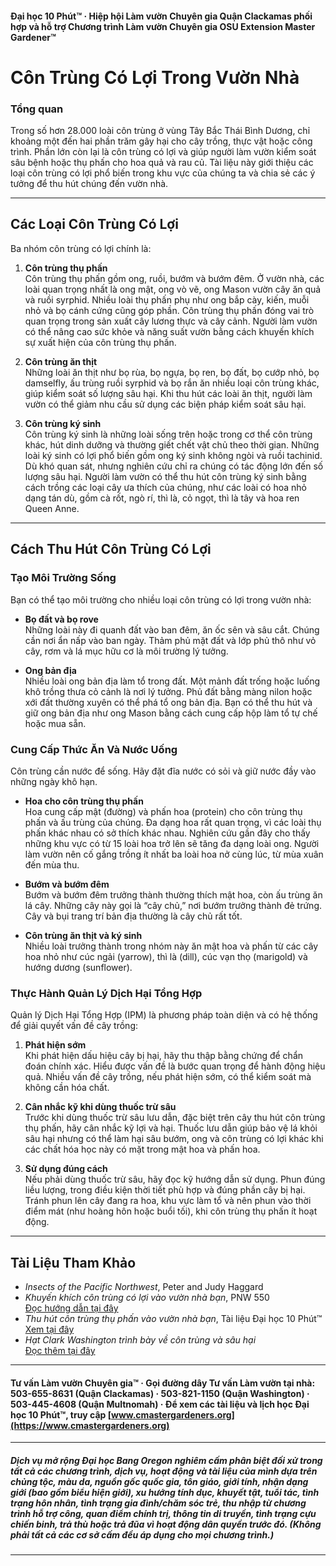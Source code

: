 #### Đại học 10 Phút™ · Hiệp hội Làm vườn Chuyên gia Quận Clackamas phối hợp và hỗ trợ Chương trình Làm vườn Chuyên gia OSU Extension Master Gardener™

# Côn Trùng Có Lợi Trong Vườn Nhà

### Tổng quan

Trong số hơn 28.000 loài côn trùng ở vùng Tây Bắc Thái Bình Dương, chỉ khoảng một đến hai phần trăm gây hại cho cây trồng, thực vật hoặc công trình. Phần lớn còn lại là côn trùng có lợi và giúp người làm vườn kiểm soát sâu bệnh hoặc thụ phấn cho hoa quả và rau củ. Tài liệu này giới thiệu các loại côn trùng có lợi phổ biến trong khu vực của chúng ta và chia sẻ các ý tưởng để thu hút chúng đến vườn nhà.

---

## Các Loại Côn Trùng Có Lợi

Ba nhóm côn trùng có lợi chính là:

1. **Côn trùng thụ phấn**  
   Côn trùng thụ phấn gồm ong, ruồi, bướm và bướm đêm. Ở vườn nhà, các loài quan trọng nhất là ong mật, ong vò vẽ, ong Mason vườn cây ăn quả và ruồi syrphid. Nhiều loài thụ phấn phụ như ong bắp cày, kiến, muỗi nhỏ và bọ cánh cứng cũng góp phần. Côn trùng thụ phấn đóng vai trò quan trọng trong sản xuất cây lương thực và cây cảnh. Người làm vườn có thể nâng cao sức khỏe và năng suất vườn bằng cách khuyến khích sự xuất hiện của côn trùng thụ phấn.

2. **Côn trùng ăn thịt**  
   Những loài ăn thịt như bọ rùa, bọ ngựa, bọ ren, bọ đất, bọ cướp nhỏ, bọ damselfly, ấu trùng ruồi syrphid và bọ rắn ăn nhiều loại côn trùng khác, giúp kiểm soát số lượng sâu hại. Khi thu hút các loài ăn thịt, người làm vườn có thể giảm nhu cầu sử dụng các biện pháp kiểm soát sâu hại.

3. **Côn trùng ký sinh**  
   Côn trùng ký sinh là những loài sống trên hoặc trong cơ thể côn trùng khác, hút dinh dưỡng và thường giết chết vật chủ theo thời gian. Những loài ký sinh có lợi phổ biến gồm ong ký sinh không ngòi và ruồi tachinid. Dù khó quan sát, nhưng nghiên cứu chỉ ra chúng có tác động lớn đến số lượng sâu hại. Người làm vườn có thể thu hút côn trùng ký sinh bằng cách trồng các loại cây ưa thích của chúng, như các loài có hoa nhỏ dạng tán dù, gồm cà rốt, ngò rí, thì là, cỏ ngọt, thì là tây và hoa ren Queen Anne.

---

## Cách Thu Hút Côn Trùng Có Lợi

### Tạo Môi Trường Sống

Bạn có thể tạo môi trường cho nhiều loại côn trùng có lợi trong vườn nhà:

- **Bọ đất và bọ rove**  
  Những loài này đi quanh đất vào ban đêm, ăn ốc sên và sâu cắt. Chúng cần nơi ẩn nấp vào ban ngày. Thảm phủ mặt đất và lớp phủ thô như vỏ cây, rơm và lá mục hữu cơ là môi trường lý tưởng.

- **Ong bản địa**  
  Nhiều loài ong bản địa làm tổ trong đất. Một mảnh đất trống hoặc luống khô trồng thưa cỏ cảnh là nơi lý tưởng. Phủ đất bằng màng nilon hoặc xới đất thường xuyên có thể phá tổ ong bản địa. Bạn có thể thu hút và giữ ong bản địa như ong Mason bằng cách cung cấp hộp làm tổ tự chế hoặc mua sẵn.

### Cung Cấp Thức Ăn Và Nước Uống

Côn trùng cần nước để sống. Hãy đặt đĩa nước có sỏi và giữ nước đầy vào những ngày khô hạn.

- **Hoa cho côn trùng thụ phấn**  
  Hoa cung cấp mật (đường) và phấn hoa (protein) cho côn trùng thụ phấn và ấu trùng của chúng. Đa dạng hoa rất quan trọng, vì các loài thụ phấn khác nhau có sở thích khác nhau. Nghiên cứu gần đây cho thấy những khu vực có từ 15 loài hoa trở lên sẽ tăng đa dạng loài ong. Người làm vườn nên cố gắng trồng ít nhất ba loài hoa nở cùng lúc, từ mùa xuân đến mùa thu.

- **Bướm và bướm đêm**  
  Bướm và bướm đêm trưởng thành thường thích mật hoa, còn ấu trùng ăn lá cây. Những cây này gọi là “cây chủ,” nơi bướm trưởng thành đẻ trứng. Cây và bụi trang trí bản địa thường là cây chủ rất tốt.

- **Côn trùng ăn thịt và ký sinh**  
  Nhiều loài trưởng thành trong nhóm này ăn mật hoa và phấn từ các cây hoa nhỏ như cúc ngải (yarrow), thì là (dill), cúc vạn thọ (marigold) và hướng dương (sunflower).

### Thực Hành Quản Lý Dịch Hại Tổng Hợp

Quản lý Dịch Hại Tổng Hợp (IPM) là phương pháp toàn diện và có hệ thống để giải quyết vấn đề cây trồng:

1. **Phát hiện sớm**  
   Khi phát hiện dấu hiệu cây bị hại, hãy thu thập bằng chứng để chẩn đoán chính xác. Hiểu được vấn đề là bước quan trọng để hành động hiệu quả. Nhiều vấn đề cây trồng, nếu phát hiện sớm, có thể kiểm soát mà không cần hóa chất.

2. **Cân nhắc kỹ khi dùng thuốc trừ sâu**  
   Trước khi dùng thuốc trừ sâu lưu dẫn, đặc biệt trên cây thu hút côn trùng thụ phấn, hãy cân nhắc kỹ lợi và hại. Thuốc lưu dẫn giúp bảo vệ lá khỏi sâu hại nhưng có thể làm hại sâu bướm, ong và côn trùng có lợi khác khi các chất hóa học này có mặt trong mật hoa và phấn hoa.

3. **Sử dụng đúng cách**  
   Nếu phải dùng thuốc trừ sâu, hãy đọc kỹ hướng dẫn sử dụng. Phun đúng liều lượng, trong điều kiện thời tiết phù hợp và đúng phần cây bị hại. Tránh phun lên cây đang ra hoa, khu vực làm tổ và nên phun vào thời điểm mát (như hoàng hôn hoặc buổi tối), khi côn trùng thụ phấn ít hoạt động.

---

## Tài Liệu Tham Khảo

- *Insects of the Pacific Northwest*, Peter and Judy Haggard
- *Khuyến khích côn trùng có lợi vào vườn nhà bạn*, PNW 550  
  [Đọc hướng dẫn tại đây](http://ir.library.oregonstate.edu/xmlui/bitstream/handle/1957/38715/pnw550.pdf)
- *Thu hút côn trùng thụ phấn vào vườn nhà bạn*, Tài liệu Đại học 10 Phút™  
  [Xem tại đây](https://www.cmastergardeners.org)
- *Hạt Clark Washington trình bày về côn trùng và sâu hại*  
  [Đọc thêm tại đây](http://www.co.clark.wa.us/recycle/documents/BadBugs.pdf)

---

#### Tư vấn Làm vườn Chuyên gia™ · Gọi đường dây Tư vấn Làm vườn tại nhà: 503-655-8631 (Quận Clackamas) · 503-821-1150 (Quận Washington) · 503-445-4608 (Quận Multnomah) · Để xem các tài liệu và lịch học Đại học 10 Phút™, truy cập [www.cmastergardeners.org](https://www.cmastergardeners.org)

---

##### Dịch vụ mở rộng Đại học Bang Oregon nghiêm cấm phân biệt đối xử trong tất cả các chương trình, dịch vụ, hoạt động và tài liệu của mình dựa trên chủng tộc, màu da, nguồn gốc quốc gia, tôn giáo, giới tính, nhận dạng giới (bao gồm biểu hiện giới), xu hướng tính dục, khuyết tật, tuổi tác, tình trạng hôn nhân, tình trạng gia đình/chăm sóc trẻ, thu nhập từ chương trình hỗ trợ công, quan điểm chính trị, thông tin di truyền, tình trạng cựu chiến binh, trả thù hoặc trả đũa vì hoạt động dân quyền trước đó. (Không phải tất cả các cơ sở cấm đều áp dụng cho mọi chương trình.)
---